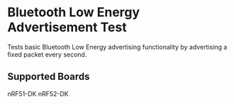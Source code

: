 Bluetooth Low Energy Advertisement Test
=======================================

Tests basic Bluetooth Low Energy advertising functionality by advertising a
fixed packet every second.

Supported Boards
-----------------
nRF51-DK
nRF52-DK
